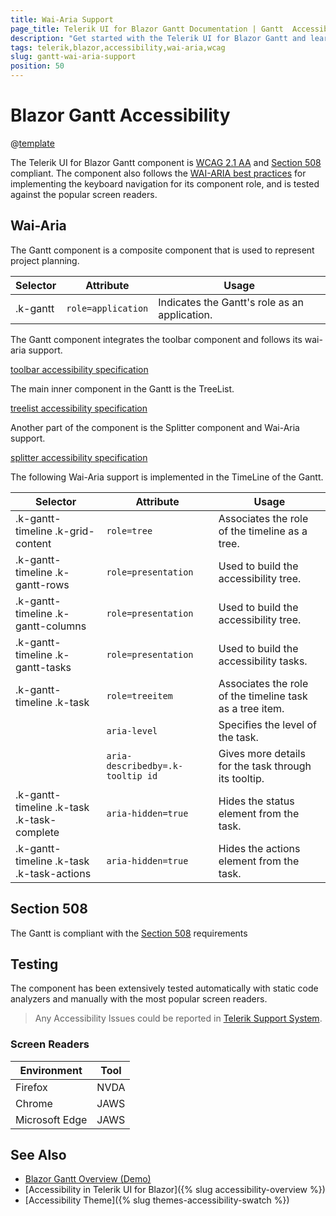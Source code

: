 ```yaml
---
title: Wai-Aria Support
page_title: Telerik UI for Blazor Gantt Documentation | Gantt  Accessibility
description: "Get started with the Telerik UI for Blazor Gantt and learn about its accessibility support for WAI-ARIA, Section 508, and WCAG 2.1."
tags: telerik,blazor,accessibility,wai-aria,wcag
slug: gantt-wai-aria-support 
position: 50 
---
```


# Blazor Gantt Accessibility

@[template](/_contentTemplates/common/parameters-table-styles.md#table-layout)



The Telerik UI for Blazor Gantt component is [WCAG 2.1 AA](https://www.w3.org/TR/WCAG21/) and [Section 508](http://www.section508.gov/) compliant. The component also follows the [WAI-ARIA best practices](https://www.w3.org/WAI/ARIA/apg/) for implementing the keyboard navigation for its component role, and is tested against the popular screen readers.

## Wai-Aria


The Gantt component is a composite component that is used to represent project planning.

| Selector | Attribute | Usage |
| -------- | --------- | ----- |
| .k-gantt | `role=application` | Indicates the Gantt's role as an application. |


The Gantt component integrates the toolbar component and follows its wai-aria support.

[toolbar accessibility specification]({{toolbar_a11y_link}})


The main inner component in the Gantt is the TreeList.

[treelist accessibility specification]({{treelist_a11y_link}})


Another part of the component is the Splitter component and Wai-Aria support.

[splitter accessibility specification]({{splitter_a11y_link}})


The following Wai-Aria support is implemented in the TimeLine of the Gantt.

| Selector | Attribute | Usage |
| -------- | --------- | ----- |
| .k-gantt-timeline .k-grid-content | `role=tree` | Associates the role of the timeline as a tree. |
| .k-gantt-timeline .k-gantt-rows | `role=presentation` | Used to build the accessibility tree. |
| .k-gantt-timeline .k-gantt-columns | `role=presentation` | Used to build the accessibility tree. |
| .k-gantt-timeline .k-gantt-tasks | `role=presentation` | Used to build the accessibility tasks. |
| .k-gantt-timeline .k-task | `role=treeitem` | Associates the role of the timeline task as a tree item. |
|  | `aria-level` | Specifies the level of the task. |
|  | `aria-describedby=.k-tooltip id` | Gives more details for the task through its tooltip. |
| .k-gantt-timeline .k-task .k-task-complete | `aria-hidden=true` | Hides the status element from the task. |
| .k-gantt-timeline .k-task .k-task-actions | `aria-hidden=true` | Hides the actions element from the task. |

## Section 508


The Gantt is compliant with the [Section 508](http://www.section508.gov/) requirements

## Testing


The component has been extensively tested automatically with static code analyzers and manually with the most popular screen readers.

> Any Accessibility Issues could be reported in [Telerik Support System](https://www.telerik.com/account/support-center).

### Screen Readers

| Environment | Tool |
| ----------- | ---- |
| Firefox | NVDA |
| Chrome | JAWS |
| Microsoft Edge | JAWS |



## See Also

* [Blazor Gantt Overview (Demo)](https://demos.telerik.com/blazor-ui/gantt/overview)
* [Accessibility in Telerik UI for Blazor]({% slug accessibility-overview %})
* [Accessibility Theme]({% slug themes-accessibility-swatch %})